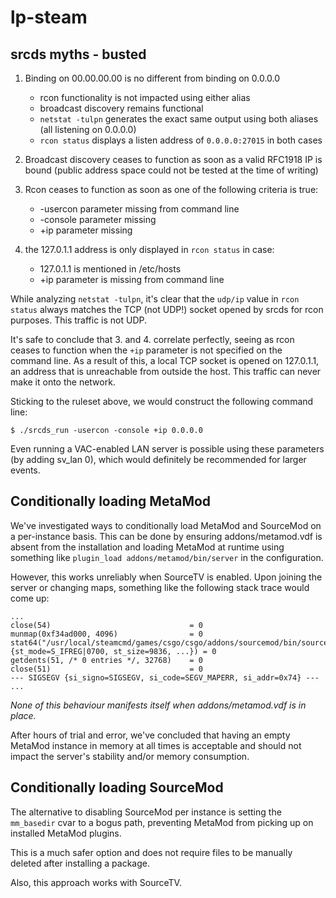 lp-steam
===

srcds myths - busted
---
1. Binding on 00.00.00.00 is no different from binding on 0.0.0.0
	* rcon functionality is not impacted using either alias
	* broadcast discovery remains functional
	* `netstat -tulpn` generates the exact same output using both aliases (all listening on 0.0.0.0)
	* `rcon status` displays a listen address of `0.0.0.0:27015` in both cases

2. Broadcast discovery ceases to function as soon as a valid RFC1918 IP is bound (public address space could not be tested at the time of writing)

3. Rcon ceases to function as soon as one of the following criteria is true:
	* -usercon parameter missing from command line
	* -console parameter missing
	* +ip parameter missing

4. the 127.0.1.1 address is only displayed in `rcon status` in case:
	* 127.0.1.1 is mentioned in /etc/hosts
	* +ip parameter is missing from command line

While analyzing `netstat -tulpn`, it's clear that the `udp/ip` value in `rcon status` always matches the TCP (not UDP!) socket opened by srcds for rcon purposes. This traffic is not UDP.

It's safe to conclude that 3. and 4. correlate perfectly, seeing as rcon ceases to function when the `+ip` parameter is not specified on the command line. As a result of this, a local TCP socket is opened on 127.0.1.1, an address that is unreachable from outside the host. This traffic can never make it onto the network.

Sticking to the ruleset above, we would construct the following command line:

```
$ ./srcds_run -usercon -console +ip 0.0.0.0
```

Even running a VAC-enabled LAN server is possible using these parameters (by adding sv_lan 0), which would definitely be recommended for larger events.

Conditionally loading MetaMod
---
We've investigated ways to conditionally load MetaMod and SourceMod on a per-instance basis.
This can be done by ensuring addons/metamod.vdf is absent from the installation and loading MetaMod at runtime using something like `plugin_load addons/metamod/bin/server` in the configuration.

However, this works unreliably when SourceTV is enabled. Upon joining the server or changing maps, something like the following stack trace would come up:

```
...
close(54)                               = 0
munmap(0xf34ad000, 4096)                = 0
stat64("/usr/local/steamcmd/games/csgo/csgo/addons/sourcemod/bin/sourcemod_mm_i486.so", {st_mode=S_IFREG|0700, st_size=9836, ...}) = 0
getdents(51, /* 0 entries */, 32768)    = 0
close(51)                               = 0
--- SIGSEGV {si_signo=SIGSEGV, si_code=SEGV_MAPERR, si_addr=0x74} ---
...
```

_None of this behaviour manifests itself when addons/metamod.vdf is in place._

After hours of trial and error, we've concluded that having an empty MetaMod instance in memory at all times is acceptable and should not impact the server's stability and/or memory consumption.

Conditionally loading SourceMod
---
The alternative to disabling SourceMod per instance is setting the `mm_basedir` cvar to a bogus path, preventing MetaMod from picking up on installed MetaMod plugins.

This is a much safer option and does not require files to be manually deleted after installing a package.

Also, this approach works with SourceTV.
